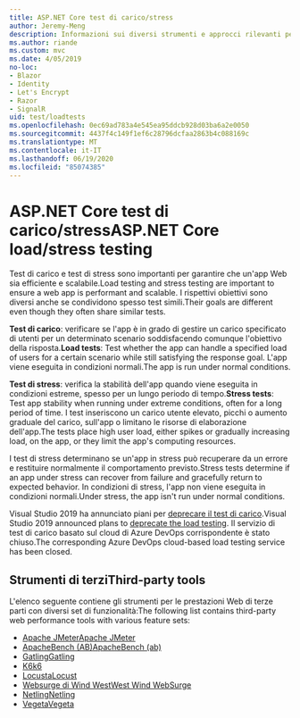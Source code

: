 ```yaml
---
title: ASP.NET Core test di carico/stress
author: Jeremy-Meng
description: Informazioni sui diversi strumenti e approcci rilevanti per test di carico e test di stress ASP.NET Core app.
ms.author: riande
ms.custom: mvc
ms.date: 4/05/2019
no-loc:
- Blazor
- Identity
- Let's Encrypt
- Razor
- SignalR
uid: test/loadtests
ms.openlocfilehash: 0ec69ad783a4e545ea95ddcb928d03ba6a2e0050
ms.sourcegitcommit: 4437f4c149f1ef6c28796dcfaa2863b4c088169c
ms.translationtype: MT
ms.contentlocale: it-IT
ms.lasthandoff: 06/19/2020
ms.locfileid: "85074385"
---
```

# <a name="aspnet-core-loadstress-testing"></a><span data-ttu-id="fa564-103">ASP.NET Core test di carico/stress</span><span class="sxs-lookup"><span data-stu-id="fa564-103">ASP.NET Core load/stress testing</span></span>

<span data-ttu-id="fa564-104">Test di carico e test di stress sono importanti per garantire che un'app Web sia efficiente e scalabile.</span><span class="sxs-lookup"><span data-stu-id="fa564-104">Load testing and stress testing are important to ensure a web app is performant and scalable.</span></span> <span data-ttu-id="fa564-105">I rispettivi obiettivi sono diversi anche se condividono spesso test simili.</span><span class="sxs-lookup"><span data-stu-id="fa564-105">Their goals are different even though they often share similar tests.</span></span>

<span data-ttu-id="fa564-106">**Test di carico**: verificare se l'app è in grado di gestire un carico specificato di utenti per un determinato scenario soddisfacendo comunque l'obiettivo della risposta.</span><span class="sxs-lookup"><span data-stu-id="fa564-106">**Load tests**: Test whether the app can handle a specified load of users for a certain scenario while still satisfying the response goal.</span></span> <span data-ttu-id="fa564-107">L'app viene eseguita in condizioni normali.</span><span class="sxs-lookup"><span data-stu-id="fa564-107">The app is run under normal conditions.</span></span>

<span data-ttu-id="fa564-108">**Test di stress**: verifica la stabilità dell'app quando viene eseguita in condizioni estreme, spesso per un lungo periodo di tempo.</span><span class="sxs-lookup"><span data-stu-id="fa564-108">**Stress tests**: Test app stability when running under extreme conditions, often for a long period of time.</span></span> <span data-ttu-id="fa564-109">I test inseriscono un carico utente elevato, picchi o aumento graduale del carico, sull'app o limitano le risorse di elaborazione dell'app.</span><span class="sxs-lookup"><span data-stu-id="fa564-109">The tests place high user load, either spikes or gradually increasing load, on the app, or they limit the app's computing resources.</span></span>

<span data-ttu-id="fa564-110">I test di stress determinano se un'app in stress può recuperare da un errore e restituire normalmente il comportamento previsto.</span><span class="sxs-lookup"><span data-stu-id="fa564-110">Stress tests determine if an app under stress can recover from failure and gracefully return to expected behavior.</span></span> <span data-ttu-id="fa564-111">In condizioni di stress, l'app non viene eseguita in condizioni normali.</span><span class="sxs-lookup"><span data-stu-id="fa564-111">Under stress, the app isn't run under normal conditions.</span></span>

<span data-ttu-id="fa564-112">Visual Studio 2019 ha annunciato piani per [deprecare il test di carico](https://devblogs.microsoft.com/devops/cloud-based-load-testing-service-eol/).</span><span class="sxs-lookup"><span data-stu-id="fa564-112">Visual Studio 2019 announced plans to [deprecate the load testing](https://devblogs.microsoft.com/devops/cloud-based-load-testing-service-eol/).</span></span> <span data-ttu-id="fa564-113">Il servizio di test di carico basato sul cloud di Azure DevOps corrispondente è stato chiuso.</span><span class="sxs-lookup"><span data-stu-id="fa564-113">The corresponding Azure DevOps cloud-based load testing service has been closed.</span></span>

## <a name="third-party-tools"></a><span data-ttu-id="fa564-114">Strumenti di terzi</span><span class="sxs-lookup"><span data-stu-id="fa564-114">Third-party tools</span></span>

<span data-ttu-id="fa564-115">L'elenco seguente contiene gli strumenti per le prestazioni Web di terze parti con diversi set di funzionalità:</span><span class="sxs-lookup"><span data-stu-id="fa564-115">The following list contains third-party web performance tools with various feature sets:</span></span>

* [<span data-ttu-id="fa564-116">Apache JMeter</span><span class="sxs-lookup"><span data-stu-id="fa564-116">Apache JMeter</span></span>](https://jmeter.apache.org/)
* [<span data-ttu-id="fa564-117">ApacheBench (AB)</span><span class="sxs-lookup"><span data-stu-id="fa564-117">ApacheBench (ab)</span></span>](https://httpd.apache.org/docs/2.4/programs/ab.html)
* [<span data-ttu-id="fa564-118">Gatling</span><span class="sxs-lookup"><span data-stu-id="fa564-118">Gatling</span></span>](https://gatling.io/)
* [<span data-ttu-id="fa564-119">K6</span><span class="sxs-lookup"><span data-stu-id="fa564-119">k6</span></span>](https://k6.io)
* [<span data-ttu-id="fa564-120">Locusta</span><span class="sxs-lookup"><span data-stu-id="fa564-120">Locust</span></span>](https://locust.io/)
* [<span data-ttu-id="fa564-121">Websurge di Wind West</span><span class="sxs-lookup"><span data-stu-id="fa564-121">West Wind WebSurge</span></span>](https://websurge.west-wind.com/)
* [<span data-ttu-id="fa564-122">Netling</span><span class="sxs-lookup"><span data-stu-id="fa564-122">Netling</span></span>](https://github.com/hallatore/Netling)
* [<span data-ttu-id="fa564-123">Vegeta</span><span class="sxs-lookup"><span data-stu-id="fa564-123">Vegeta</span></span>](https://github.com/tsenart/vegeta)